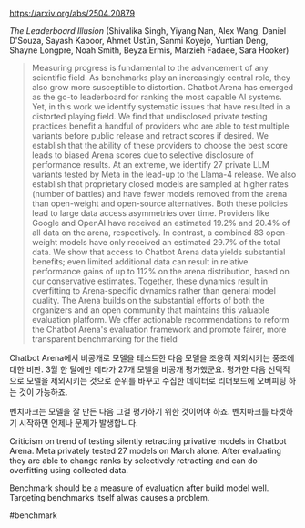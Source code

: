 https://arxiv.org/abs/2504.20879

*The Leaderboard Illusion* (Shivalika Singh, Yiyang Nan, Alex Wang, Daniel D'Souza, Sayash Kapoor, Ahmet Üstün, Sanmi Koyejo, Yuntian Deng, Shayne Longpre, Noah Smith, Beyza Ermis, Marzieh Fadaee, Sara Hooker)

> Measuring progress is fundamental to the advancement of any scientific field. As benchmarks play an increasingly central role, they also grow more susceptible to distortion. Chatbot Arena has emerged as the go-to leaderboard for ranking the most capable AI systems. Yet, in this work we identify systematic issues that have resulted in a distorted playing field. We find that undisclosed private testing practices benefit a handful of providers who are able to test multiple variants before public release and retract scores if desired. We establish that the ability of these providers to choose the best score leads to biased Arena scores due to selective disclosure of performance results. At an extreme, we identify 27 private LLM variants tested by Meta in the lead-up to the Llama-4 release. We also establish that proprietary closed models are sampled at higher rates (number of battles) and have fewer models removed from the arena than open-weight and open-source alternatives. Both these policies lead to large data access asymmetries over time. Providers like Google and OpenAI have received an estimated 19.2% and 20.4% of all data on the arena, respectively. In contrast, a combined 83 open-weight models have only received an estimated 29.7% of the total data. We show that access to Chatbot Arena data yields substantial benefits; even limited additional data can result in relative performance gains of up to 112% on the arena distribution, based on our conservative estimates. Together, these dynamics result in overfitting to Arena-specific dynamics rather than general model quality. The Arena builds on the substantial efforts of both the organizers and an open community that maintains this valuable evaluation platform. We offer actionable recommendations to reform the Chatbot Arena's evaluation framework and promote fairer, more transparent benchmarking for the field

Chatbot Arena에서 비공개로 모델을 테스트한 다음 모델을 조용히 제외시키는 풍조에 대한 비판. 3월 한 달에만 메타가 27개 모델을 비공개 평가했군요. 평가한 다음 선택적으로 모델을 제외시키는 것으로 순위를 바꾸고 수집한 데이터로 리더보드에 오버피팅 하는 것이 가능하죠.

벤치마크는 모델을 잘 만든 다음 그걸 평가하기 위한 것이어야 하죠. 벤치마크를 타겟하기 시작하면 언제나 문제가 발생합니다.

<english>
Criticism on trend of testing silently retracting privative models in Chatbot Arena. Meta privately tested 27 models on March alone. After evaluating they are able to change ranks by selectively retracting and can do overfitting using collected data.

Benchmark should be a measure of evaluation after build model well. Targeting benchmarks itself alwas causes a problem.
</english>

#benchmark 